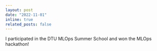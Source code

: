 ```yaml
---
layout: post
date: "2022-11-01"
inline: true
related_posts: false
---
```


I participated in the DTU MLOps Summer School and won the MLOps hackathon!

